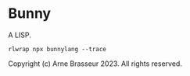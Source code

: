 # Bunny

A LISP.

```
rlwrap npx bunnylang --trace
```

Copyright (c) Arne Brasseur 2023. All rights reserved.

